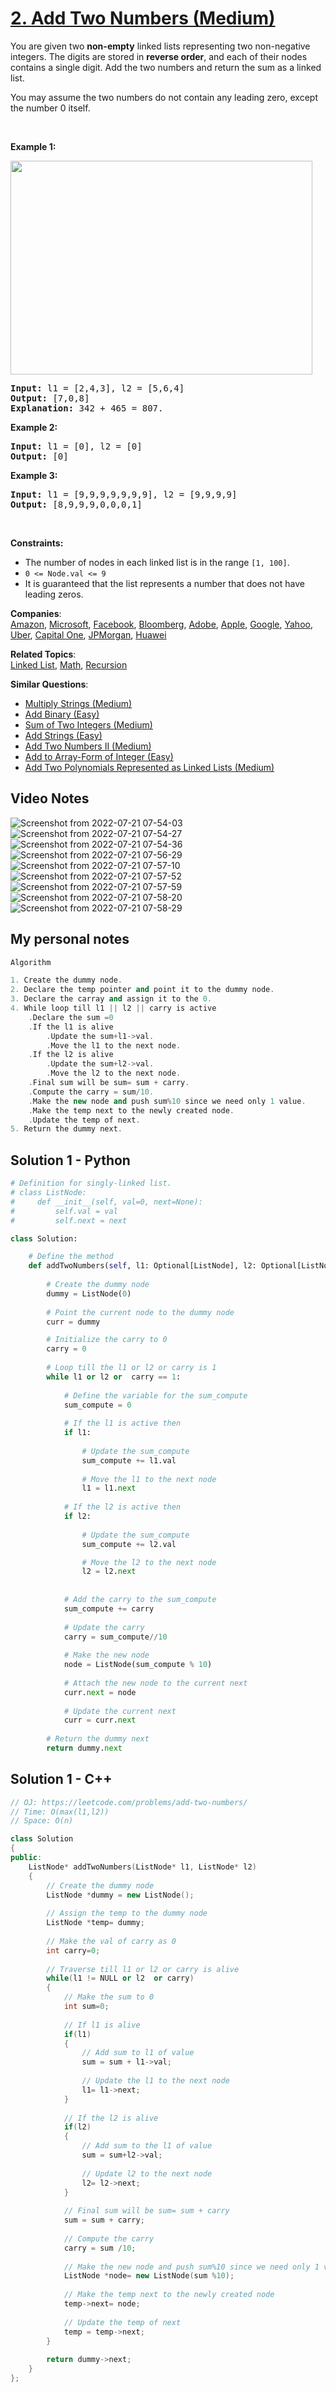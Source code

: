# [2. Add Two Numbers (Medium)](https://leetcode.com/problems/add-two-numbers/)

<p>You are given two <strong>non-empty</strong> linked lists representing two non-negative integers. The digits are stored in <strong>reverse order</strong>, and each of their nodes contains a single digit. Add the two numbers and return the sum&nbsp;as a linked list.</p>

<p>You may assume the two numbers do not contain any leading zero, except the number 0 itself.</p>

<p>&nbsp;</p>
<p><strong>Example 1:</strong></p>
<img alt="" src="https://assets.leetcode.com/uploads/2020/10/02/addtwonumber1.jpg" style="width: 483px; height: 342px;">
<pre><strong>Input:</strong> l1 = [2,4,3], l2 = [5,6,4]
<strong>Output:</strong> [7,0,8]
<strong>Explanation:</strong> 342 + 465 = 807.
</pre>

<p><strong>Example 2:</strong></p>

<pre><strong>Input:</strong> l1 = [0], l2 = [0]
<strong>Output:</strong> [0]
</pre>

<p><strong>Example 3:</strong></p>

<pre><strong>Input:</strong> l1 = [9,9,9,9,9,9,9], l2 = [9,9,9,9]
<strong>Output:</strong> [8,9,9,9,0,0,0,1]
</pre>

<p>&nbsp;</p>
<p><strong>Constraints:</strong></p>

<ul>
	<li>The number of nodes in each linked list is in the range <code>[1, 100]</code>.</li>
	<li><code>0 &lt;= Node.val &lt;= 9</code></li>
	<li>It is guaranteed that the list represents a number that does not have leading zeros.</li>
</ul>


**Companies**:  
[Amazon](https://leetcode.com/company/amazon), [Microsoft](https://leetcode.com/company/microsoft), [Facebook](https://leetcode.com/company/facebook), [Bloomberg](https://leetcode.com/company/bloomberg), [Adobe](https://leetcode.com/company/adobe), [Apple](https://leetcode.com/company/apple), [Google](https://leetcode.com/company/google), [Yahoo](https://leetcode.com/company/yahoo), [Uber](https://leetcode.com/company/uber), [Capital One](https://leetcode.com/company/capital-one), [JPMorgan](https://leetcode.com/company/jpmorgan), [Huawei](https://leetcode.com/company/huawei)

**Related Topics**:  
[Linked List](https://leetcode.com/tag/linked-list/), [Math](https://leetcode.com/tag/math/), [Recursion](https://leetcode.com/tag/recursion/)

**Similar Questions**:
* [Multiply Strings (Medium)](https://leetcode.com/problems/multiply-strings/)
* [Add Binary (Easy)](https://leetcode.com/problems/add-binary/)
* [Sum of Two Integers (Medium)](https://leetcode.com/problems/sum-of-two-integers/)
* [Add Strings (Easy)](https://leetcode.com/problems/add-strings/)
* [Add Two Numbers II (Medium)](https://leetcode.com/problems/add-two-numbers-ii/)
* [Add to Array-Form of Integer (Easy)](https://leetcode.com/problems/add-to-array-form-of-integer/)
* [Add Two Polynomials Represented as Linked Lists (Medium)](https://leetcode.com/problems/add-two-polynomials-represented-as-linked-lists/)

## Video Notes

![Screenshot from 2022-07-21 07-54-03](https://user-images.githubusercontent.com/37560890/180349447-69325349-5522-4d9a-9eaf-88136ce7ac5e.png)
![Screenshot from 2022-07-21 07-54-27](https://user-images.githubusercontent.com/37560890/180349448-3d392990-bfab-4290-94c5-7e7bbce1524a.png)
![Screenshot from 2022-07-21 07-54-36](https://user-images.githubusercontent.com/37560890/180349449-9e986258-e03a-4f2a-b45f-d55b72528ffc.png)
![Screenshot from 2022-07-21 07-56-29](https://user-images.githubusercontent.com/37560890/180349450-925226d3-09cb-4955-ae5d-c6d4b011afcd.png)
![Screenshot from 2022-07-21 07-57-10](https://user-images.githubusercontent.com/37560890/180349451-805f1a1a-093b-4fab-9b26-992999a98746.png)
![Screenshot from 2022-07-21 07-57-52](https://user-images.githubusercontent.com/37560890/180349453-fa33f805-9511-4af7-9453-a0c31291e3fc.png)
![Screenshot from 2022-07-21 07-57-59](https://user-images.githubusercontent.com/37560890/180349454-7d84b269-4b2a-4d8c-813b-33a02f2b4f57.png)
![Screenshot from 2022-07-21 07-58-20](https://user-images.githubusercontent.com/37560890/180349459-987b7307-b10f-4ec1-8230-429f1c52c4c7.png)
![Screenshot from 2022-07-21 07-58-29](https://user-images.githubusercontent.com/37560890/180349460-5ee01399-d19f-4cc6-8871-d5a45e530232.png)

## My personal notes

```cpp
Algorithm

1. Create the dummy node.
2. Declare the temp pointer and point it to the dummy node.
3. Declare the carray and assign it to the 0.
4. While loop till l1 || l2 || carry is active
	.Declare the sum =0
	.If the l1 is alive
		.Update the sum+l1->val.
		.Move the l1 to the next node.
	.If the l2 is alive
		.Update the sum+l2->val.
		.Move the l2 to the next node.
	.Final sum will be sum= sum + carry.
	.Compute the carry = sum/10.
	.Make the new node and push sum%10 since we need only 1 value.
	.Make the temp next to the newly created node.
	.Update the temp of next.
5. Return the dummy next.

```


## Solution 1 - Python

```py
# Definition for singly-linked list.
# class ListNode:
#     def __init__(self, val=0, next=None):
#         self.val = val
#         self.next = next

class Solution:

    # Define the method
    def addTwoNumbers(self, l1: Optional[ListNode], l2: Optional[ListNode]) -> Optional[ListNode]:
        
        # Create the dummy node
        dummy = ListNode(0)
        
        # Point the current node to the dummy node
        curr = dummy

        # Initialize the carry to 0
        carry = 0
        
        # Loop till the l1 or l2 or carry is 1
        while l1 or l2 or  carry == 1: 
            
            # Define the variable for the sum_compute
            sum_compute = 0
            
            # If the l1 is active then
            if l1:
                
                # Update the sum_compute 
                sum_compute += l1.val
                
                # Move the l1 to the next node
                l1 = l1.next
            
            # If the l2 is active then 
            if l2:
                
                # Update the sum_compute
                sum_compute += l2.val

                # Move the l2 to the next node
                l2 = l2.next
            
            
            # Add the carry to the sum_compute
            sum_compute += carry
            
            # Update the carry
            carry = sum_compute//10
            
            # Make the new node 
            node = ListNode(sum_compute % 10)
            
            # Attach the new node to the current next
            curr.next = node
            
            # Update the current next
            curr = curr.next
        
        # Return the dummy next
        return dummy.next
```

## Solution 1 - C++

```cpp
// OJ: https://leetcode.com/problems/add-two-numbers/
// Time: O(max(l1,l2))
// Space: O(n)

class Solution 
{
public:
    ListNode* addTwoNumbers(ListNode* l1, ListNode* l2) 
    {
        // Create the dummy node
        ListNode *dummy = new ListNode();
        
        // Assign the temp to the dummy node
        ListNode *temp= dummy;
        
        // Make the val of carry as 0
        int carry=0;
        
        // Traverse till l1 or l2 or carry is alive
        while(l1 != NULL or l2  or carry)
        {
            // Make the sum to 0
            int sum=0;
            
            // If l1 is alive
            if(l1)
            {
                // Add sum to l1 of value
                sum = sum + l1->val;
                
                // Update the l1 to the next node
                l1= l1->next;
            }
            
            // If the l2 is alive
            if(l2)
            {
                // Add sum to the l1 of value
                sum = sum+l2->val;
                
                // Update l2 to the next node
                l2= l2->next;
            }
            
            // Final sum will be sum= sum + carry
            sum = sum + carry;
            
            // Compute the carry
            carry = sum /10;
            
            // Make the new node and push sum%10 since we need only 1 value 
            ListNode *node= new ListNode(sum %10);
            
            // Make the temp next to the newly created node
            temp->next= node;
            
            // Update the temp of next
            temp = temp->next;
        }
        
        return dummy->next;
    }
};
```

